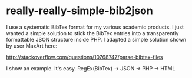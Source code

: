 # really-really-simple-bib2json

I use a systematic BibTex format for my various academic products. I just wanted a simple solution to stick the BibTex entries into a transparently formattable JSON structure inside PHP. I adapted a simple solution shown by user MaxArt here:

http://stackoverflow.com/questions/10768747/parse-bibtex-files

I show an example. It's easy. RegEx(BibTex) -> JSON -> PHP -> HTML
